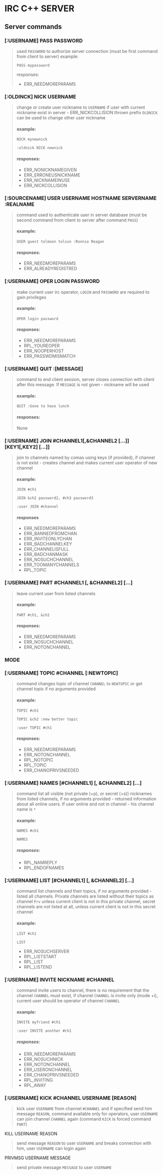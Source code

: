 
# IRC C++ SERVER

## Server commands

### \[:USERNAME\] PASS PASSWORD
> used `PASSWORD` to authorize server connection (must be first command from
> client to server)
> example:
> ```
> PASS mypassword
> ```
> responses:
> - ERR_NEEDMOREPARAMS

### \[:OLDINCK\] NICK USERNAME
> change or create user nickname to `USERNAME`
> if user with current nickname exist in server - ERR_NICKCOLLISION thrown
> prefix `OLDNICK` can be used to change other user nickname
> #### example:
> ```
> NICK mynewnick
> ```
> ```
> :oldnick NICK newnick
> ```
> #### responses:
> - ERR_NONICKNAMEGIVEN
> - ERR_ERRONEUSNICKNAME
> - ERR_NICKNAMEINUSE
> - ERR_NICKCOLLISION

### \[:SOURCENAME\] USER USERNAME HOSTNAME SERVERNAME :REALNAME
> command used to authenticate user in server database (must be second command
> from client to server after command `PASS`)
> #### example:
> ```
> USER guest tolmoon tolsun :Ronnie Reagan
> ```
> #### responses:
> - ERR_NEEDMOREPARAMS
> - ERR_ALREADYREGISTRED

### \[:USERNAME\] OPER LOGIN PASSWORD
> make current user irc operator, `LOGIN` and `PASSWORD` are required to gain
> privileges
> #### example:
> ```
> OPER login password
> ```
> #### responses:
> - ERR_NEEDMOREPARAMS
> - RPL_YOUREOPER
> - ERR_NOOPERHOST
> - ERR_PASSWDMISMATCH

### \[:USERNAME\] QUIT :\[MESSAGE\]
> command to end client session, server closes connection with client after this
> message. If `MESSAGE` is not given - nickname will be used
> #### example:
> ```
> QUIT :Gone to have lunch
> ```
> #### responses:
> None

### \[:USERNAME\] JOIN \#CHANNEL1\[,&CHANNEL2 \[...\]\] \[KEY1\[,KEY2\] \[...\]\]
> join to channels named by comas using keys (if provided), if channel is not
> exist - creates channel and makes current user operator of new channel
> #### example:
> ```
> JOIN #ch1
> ```
> ```
> JOIN &ch2 password2, #ch3 password3
> ```
> ```
> :user JOIN #channel
> ```
> #### responses
> - ERR_NEEDMOREPARAMS
> - ERR_BANNEDFROMCHAN
> - ERR_INVITEONLYCHAN
> - ERR_BADCHANNELKEY
> - ERR_CHANNELISFULL
> - ERR_BADCHANMASK
> - ERR_NOSUCHCHANNEL
> - ERR_TOOMANYCHANNELS
> - RPL_TOPIC

### \[:USERNAME\] PART \#CHANNEL1 \[, &CHANNEL2\] \[...\]
> leave current user from listed channels
> #### example:
> ```
> PART #ch1, &ch2
> ```
> #### responses:
> - ERR_NEEDMOREPARAMS
> - ERR_NOSUCHCHANNEL
> - ERR_NOTONCHANNEL

### MODE

### \[:USERNAME\] TOPIC #CHANNEL \[:NEWTOPIC\]
> command changes topic of channel `CHANNEL` to `NEWTOPIC` or get channel topic
> if no arguments provided
> #### example:
> ```
> TOPIC #ch1
> ```
> ```
> TOPIC &ch2 :new better topic
> ```
> ```
> :user TOPIC #ch1
> ```
> #### responses:
> - ERR_NEEDMOREPARAMS
> - ERR_NOTONCHANNEL
> - RPL_NOTOPIC
> - RPL_TOPIC
> - ERR_CHANOPRIVSNEEDED

### \[:USERNAME\] NAMES \[#CHANNEL1\] \[, &CHANNEL2\] \[...\]
> command list all visible (not private (+p), or secret (+s)) nicknames from
> listed channels, if no arguments provided - returned information about all
> online users. If user online and not in channel - his channel name is `*`
> #### example:
> ```
> NAMES #ch1
> ```
> ```
> NAMES
> ```
> ##### responses:
> - RPL_NAMREPLY
> - RPL_ENDOFNAMES

### \[:USERNAME\] LIST \[#CHANNEL1\] \[, &CHANNEL2\] \[...\]
> command list channels and their topics, if no arguments provided - listed
> all channels. Private channels are listed without their topics as channel
> `Prv` unless current client is not in this private channel, secret channels 
> are not listed at all, unless current client is not in this secret channel
> #### example:
> ```
> LIST #ch1
> ```
> ```
> LIST
> ```
> - ERR_NOSUCHSERVER
> - RPL_LISTSTART
> - RPL_LIST
> - RPL_LISTEND

### \[:USERNAME\] INVITE NICKNAME #CHANNEL
> command invite users to channel, there is no requirement that the channel
> `CHANNEL` must exist, if channel `CHANNEL` is invite only (mode +i), current
> user should be operator of channel `CHANNEL`
> #### example:
> ```
> INVITE myfriend #ch1
> ```
> ```
> :user INVITE another #ch1
> ```
> ##### responses:
> - ERR_NEEDMOREPARAMS
> - ERR_NOSUCHNICK
> - ERR_NOTONCHANNEL
> - ERR_USERONCHANNEL
> - ERR_CHANOPRIVSNEEDED
> - RPL_INVITING
> - RPL_AWAY


### \[:USERNAME\] KICK \#CHANNEL USERNAME \[REASON\]
> kick user `USERNAME` from channel `#CHANNEL` and if specified send him message
> `REASON`, command available only for operators, user `USERNAME` can join
> channel `CHANNEL` again (command `KICK` is forced command `PART`)

KILL USERNAME REASON
> send message `REASON` to user `USERNAME` and breaks connection with him, user
> `USERNAME` can login again

PRIVMSG USERNAME MESSAGE
> send private message `MESSAGE` to user `USERNAME`

